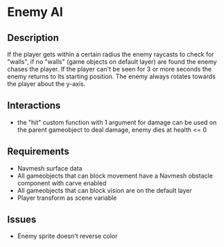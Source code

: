 # Enemy AI

## Description
If the player gets within a certain radius the enemy raycasts to check for "walls", if no "walls" (game objects on default layer) are found the enemy chases the player. If the player can't be seen for 3 or more seconds the enemy returns to its starting position. The enemy always rotates towards the player about the y-axis. 

## Interactions
* the "hit" custom function with 1 argument for damage can be used on the parent gameobject to deal damage, enemy dies at health <= 0

## Requirements
* Navmesh surface data
* All gameobjects that can block movement have a Navmesh obstacle component with carve enabled
* All gameobjects that can block vision are on the default layer
* Player transform as scene variable

## Issues
* Enemy sprite doesn't reverse color
